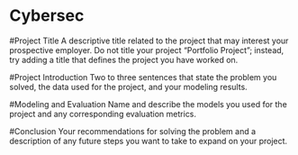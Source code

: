 # Cybersec

#Project Title
A descriptive title related to the project that may
interest your prospective employer. Do not title your project
“Portfolio Project”; instead, try adding a title that defines the
project you have worked on.

#Project Introduction
Two to three sentences that state the
problem you solved, the data used for the project, and your
modeling results.

#Modeling and Evaluation
Name and describe the models you
used for the project and any corresponding evaluation metrics.

#Conclusion
Your recommendations for solving the problem and a
description of any future steps you want to take to expand on your
project.

